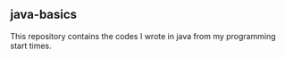 ## java-basics

This repository contains the codes I wrote in java from my programming start times. 

